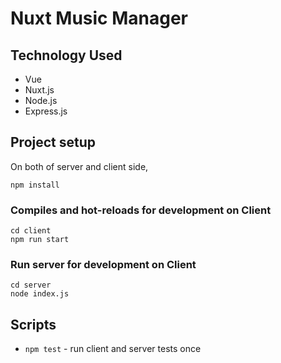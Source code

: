 # Nuxt Music Manager

## Technology Used

* Vue
* Nuxt.js
* Node.js
* Express.js

## Project setup
On both of server and client side,

```
npm install
```

### Compiles and hot-reloads for development on Client
```
cd client
npm run start
```

### Run server for development on Client
```
cd server
node index.js
```

## Scripts
- `npm test` - run client and server tests once
